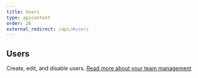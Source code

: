 ```yaml
---
title: Users
type: apicontent
order: 26
external_redirect: /api/#users
---
```


## Users
Create, edit, and disable users. [Read more about your team management][1]

[1]: /account_management/team
